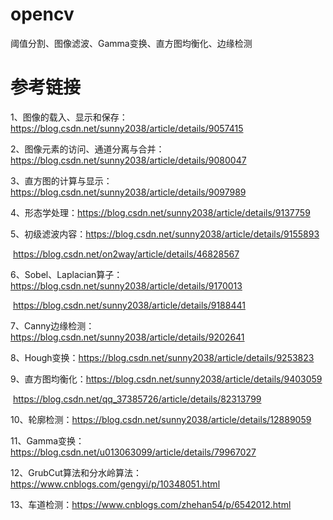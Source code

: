 # opencv
阈值分割、图像滤波、Gamma变换、直方图均衡化、边缘检测



# 参考链接

1、图像的载入、显示和保存：https://blog.csdn.net/sunny2038/article/details/9057415

2、图像元素的访问、通道分离与合并：https://blog.csdn.net/sunny2038/article/details/9080047

3、直方图的计算与显示：https://blog.csdn.net/sunny2038/article/details/9097989

4、形态学处理：https://blog.csdn.net/sunny2038/article/details/9137759

5、初级滤波内容：https://blog.csdn.net/sunny2038/article/details/9155893

​								https://blog.csdn.net/on2way/article/details/46828567

6、Sobel、Laplacian算子：https://blog.csdn.net/sunny2038/article/details/9170013

​												https://blog.csdn.net/sunny2038/article/details/9188441

7、Canny边缘检测：https://blog.csdn.net/sunny2038/article/details/9202641

8、Hough变换：https://blog.csdn.net/sunny2038/article/details/9253823

9、直方图均衡化：https://blog.csdn.net/sunny2038/article/details/9403059

​								https://blog.csdn.net/qq_37385726/article/details/82313799

10、轮廓检测：https://blog.csdn.net/sunny2038/article/details/12889059

11、Gamma变换：https://blog.csdn.net/u013063099/article/details/79967027

12、GrubCut算法和分水岭算法：https://www.cnblogs.com/gengyi/p/10348051.html

13、车道检测：https://www.cnblogs.com/zhehan54/p/6542012.html